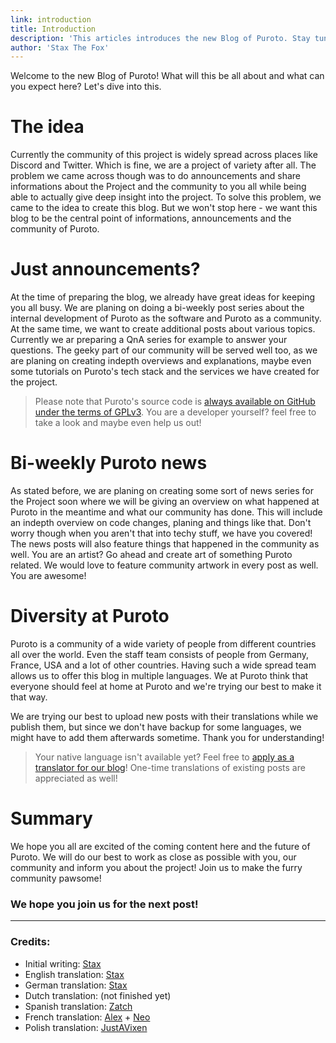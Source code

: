 ```yaml
---
link: introduction
title: Introduction
description: 'This articles introduces the new Blog of Puroto. Stay tuned for awesome content!'
author: 'Stax The Fox'
---
```


Welcome to the new Blog of Puroto! What will this be all about and what can you expect here? Let's dive into this.

# The idea
Currently the community of this project is widely spread across places like Discord and Twitter. Which is fine, we are a project of variety after all. The problem we came across though was to do announcements and share informations about the Project and the community to you all while being able to actually give deep insight into the project. To solve this problem, we came to the idea to create this blog. But we won't stop here - we want this blog to be the central point of informations, announcements and the community of Puroto.

# Just announcements?
At the time of preparing the blog, we already have great ideas for keeping you all busy. We are planing on doing a bi-weekly post series about the internal development of Puroto as the software and Puroto as a community. At the same time, we want to create additional posts about various topics. Currently we ar preparing a QnA series for example to answer your questions. The geeky part of our community will be served well too, as we are planing on creating indepth overviews and explanations, maybe even some tutorials on Puroto's tech stack and the services we have created for the project.

> Please note that Puroto's source code is [always available on GitHub](https://github.com/PurotoApp) [under the terms of GPLv3](https://github.com/PurotoApp/authfox/blob/main/LICENSE). You are a developer yourself? feel free to take a look and maybe even help us out!

# Bi-weekly Puroto news 
As stated before, we are planing on creating some sort of news series for the Project soon where we will be giving an overview on what happened at Puroto in the meantime and what our community has done. This will include an indepth overview on code changes, planing and things like that. Don't worry though when you aren't that into techy stuff, we have you covered! The news posts will also feature things that happened in the community as well. You are an artist? Go ahead and create art of something Puroto related. We would love to feature community artwork in every post as well. You are awesome! 

# Diversity at Puroto 
Puroto is a community of a wide variety of people from different countries all over the world. Even the staff team consists of people from Germany, France, USA and a lot of other countries. Having such a wide spread team allows us to offer this blog in multiple languages. We at Puroto think that everyone should feel at home at Puroto and we're trying our best to make it that way.

We are trying our best to upload new posts with their translations while we publish them, but since we don't have backup for some languages, we might have to add them afterwards sometime. Thank you for understanding!

> Your native language isn't available yet? Feel free to [apply as a translator for our blog](https://apply.puroto.net/)! One-time translations of existing posts are appreciated as well!

# Summary
We hope you all are excited of the coming content here and the future of Puroto. We will do our best to work as close as possible with you, our community and inform you about the project! Join us to make the furry community pawsome! 

### We hope you join us for the next post!

--- 

### Credits:
- Initial writing: [Stax](https://twitter.com/staxthefox) 
- English translation: [Stax](https://twitter.com/staxthefox) 
- German translation: [Stax](https://twitter.com/staxthefox) 
- Dutch translation: (not finished yet)
- Spanish translation: [Zatch](https://twitter.com/ZatchyBeeps)
- French translation: [Alex](https://twitter.com/alekuso_) + [Neo](https://twitter.com/Ammie_Neo)
- Polish translation: [JustAVixen](https://github.com/JustFoxx)